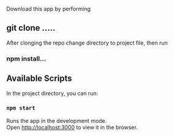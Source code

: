 Download this app by performing 

## git clone .....

After clonging the repo change directory to project file, then run 

### npm install...

## Available Scripts

In the project directory, you can run:

### `npm start`

Runs the app in the development mode.<br />
Open [http://localhost:3000](http://localhost:3000) to view it in the browser.

